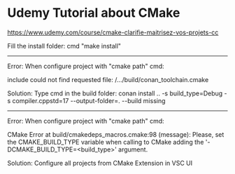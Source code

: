 # Udemy Tutorial about CMake
https://www.udemy.com/course/cmake-clarifie-maitrisez-vos-projets-cc


Fill the install folder: cmd "make install"

-------------------------------------

Error: When configure project with "cmake path" cmd:

include could not find requested file: /.../build/conan_toolchain.cmake

Solution: Type cmd in the build folder: conan install .. -s build_type=Debug -s compiler.cppstd=17 --output-folder=. --build missing

-------------------------------------

Error: When configure project with "cmake path" cmd:

CMake Error at build/cmakedeps_macros.cmake:98 (message):
  Please, set the CMAKE_BUILD_TYPE variable when calling to CMake adding the
  '-DCMAKE_BUILD_TYPE=<build_type>' argument.

Solution:  Configure all projects from CMake Extension in VSC UI
